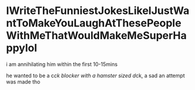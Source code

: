 # IWriteTheFunniestJokesLikeIJustWantToMakeYouLaughAtThesePeopleWithMeThatWouldMakeMeSuperHappylol

i am annihilating him within the first 10-15mins

he wanted to be a c*ck blocker with a hamster sized d*ck, a sad an attempt was made tho
